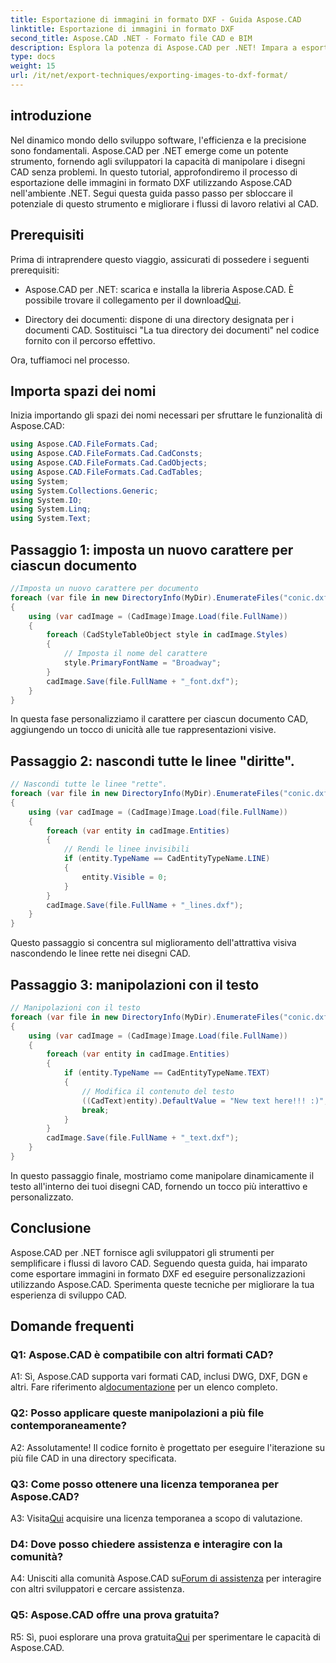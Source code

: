 ```yaml
---
title: Esportazione di immagini in formato DXF - Guida Aspose.CAD
linktitle: Esportazione di immagini in formato DXF
second_title: Aspose.CAD .NET - Formato file CAD e BIM
description: Esplora la potenza di Aspose.CAD per .NET! Impara a esportare immagini in formato DXF senza sforzo. Migliora il tuo sviluppo CAD con precisione ed efficienza.
type: docs
weight: 15
url: /it/net/export-techniques/exporting-images-to-dxf-format/
---
```

## introduzione

Nel dinamico mondo dello sviluppo software, l'efficienza e la precisione sono fondamentali. Aspose.CAD per .NET emerge come un potente strumento, fornendo agli sviluppatori la capacità di manipolare i disegni CAD senza problemi. In questo tutorial, approfondiremo il processo di esportazione delle immagini in formato DXF utilizzando Aspose.CAD nell'ambiente .NET. Segui questa guida passo passo per sbloccare il potenziale di questo strumento e migliorare i flussi di lavoro relativi al CAD.

## Prerequisiti

Prima di intraprendere questo viaggio, assicurati di possedere i seguenti prerequisiti:

-  Aspose.CAD per .NET: scarica e installa la libreria Aspose.CAD. È possibile trovare il collegamento per il download[Qui](https://releases.aspose.com/cad/net/).

- Directory dei documenti: dispone di una directory designata per i documenti CAD. Sostituisci "La tua directory dei documenti" nel codice fornito con il percorso effettivo.

Ora, tuffiamoci nel processo.

## Importa spazi dei nomi

Inizia importando gli spazi dei nomi necessari per sfruttare le funzionalità di Aspose.CAD:

```csharp
using Aspose.CAD.FileFormats.Cad;
using Aspose.CAD.FileFormats.Cad.CadConsts;
using Aspose.CAD.FileFormats.Cad.CadObjects;
using Aspose.CAD.FileFormats.Cad.CadTables;
using System;
using System.Collections.Generic;
using System.IO;
using System.Linq;
using System.Text;
```

## Passaggio 1: imposta un nuovo carattere per ciascun documento

```csharp
//Imposta un nuovo carattere per documento
foreach (var file in new DirectoryInfo(MyDir).EnumerateFiles("conic.dxf"))
{
    using (var cadImage = (CadImage)Image.Load(file.FullName))
    {
        foreach (CadStyleTableObject style in cadImage.Styles)
        {
            // Imposta il nome del carattere
            style.PrimaryFontName = "Broadway";
        }
        cadImage.Save(file.FullName + "_font.dxf");
    }
}
```

In questa fase personalizziamo il carattere per ciascun documento CAD, aggiungendo un tocco di unicità alle tue rappresentazioni visive.

## Passaggio 2: nascondi tutte le linee "diritte".

```csharp
// Nascondi tutte le linee "rette".
foreach (var file in new DirectoryInfo(MyDir).EnumerateFiles("conic.dxf"))
{
    using (var cadImage = (CadImage)Image.Load(file.FullName))
    {
        foreach (var entity in cadImage.Entities)
        {
            // Rendi le linee invisibili
            if (entity.TypeName == CadEntityTypeName.LINE)
            {
                entity.Visible = 0;
            }
        }
        cadImage.Save(file.FullName + "_lines.dxf");
    }
}
```

Questo passaggio si concentra sul miglioramento dell'attrattiva visiva nascondendo le linee rette nei disegni CAD.

## Passaggio 3: manipolazioni con il testo

```csharp
// Manipolazioni con il testo
foreach (var file in new DirectoryInfo(MyDir).EnumerateFiles("conic.dxf"))
{
    using (var cadImage = (CadImage)Image.Load(file.FullName))
    {
        foreach (var entity in cadImage.Entities)
        {
            if (entity.TypeName == CadEntityTypeName.TEXT)
            {
                // Modifica il contenuto del testo
                ((CadText)entity).DefaultValue = "New text here!!! :)";
                break;
            }
        }
        cadImage.Save(file.FullName + "_text.dxf");
    }
}
```

In questo passaggio finale, mostriamo come manipolare dinamicamente il testo all'interno dei tuoi disegni CAD, fornendo un tocco più interattivo e personalizzato.

## Conclusione

Aspose.CAD per .NET fornisce agli sviluppatori gli strumenti per semplificare i flussi di lavoro CAD. Seguendo questa guida, hai imparato come esportare immagini in formato DXF ed eseguire personalizzazioni utilizzando Aspose.CAD. Sperimenta queste tecniche per migliorare la tua esperienza di sviluppo CAD.

## Domande frequenti

### Q1: Aspose.CAD è compatibile con altri formati CAD?

A1: Sì, Aspose.CAD supporta vari formati CAD, inclusi DWG, DXF, DGN e altri. Fare riferimento al[documentazione](https://reference.aspose.com/cad/net/) per un elenco completo.

### Q2: Posso applicare queste manipolazioni a più file contemporaneamente?

A2: Assolutamente! Il codice fornito è progettato per eseguire l'iterazione su più file CAD in una directory specificata.

### Q3: Come posso ottenere una licenza temporanea per Aspose.CAD?

 A3: Visita[Qui](https://purchase.aspose.com/temporary-license/) acquisire una licenza temporanea a scopo di valutazione.

### D4: Dove posso chiedere assistenza e interagire con la comunità?

 A4: Unisciti alla comunità Aspose.CAD su[Forum di assistenza](https://forum.aspose.com/c/cad/19) per interagire con altri sviluppatori e cercare assistenza.

### Q5: Aspose.CAD offre una prova gratuita?

 R5: Sì, puoi esplorare una prova gratuita[Qui](https://releases.aspose.com/) per sperimentare le capacità di Aspose.CAD.
